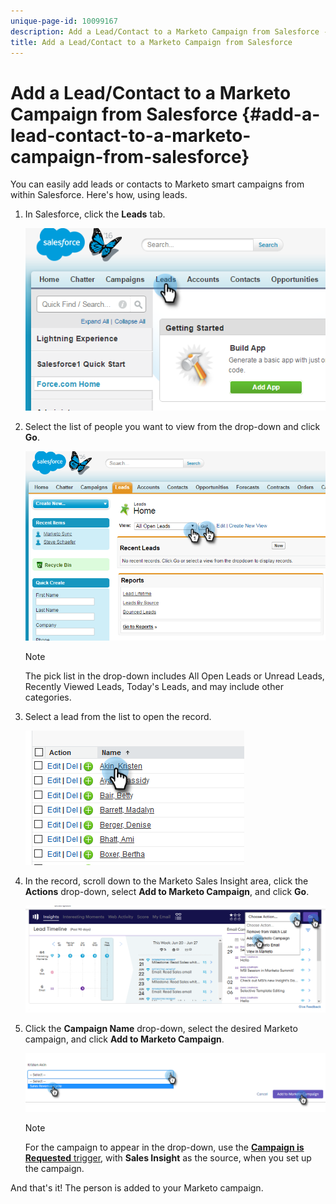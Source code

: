 ```yaml
---
unique-page-id: 10099167
description: Add a Lead/Contact to a Marketo Campaign from Salesforce - Marketo Docs - Product Documentation
title: Add a Lead/Contact to a Marketo Campaign from Salesforce
---
```


# Add a Lead/Contact to a Marketo Campaign from Salesforce {#add-a-lead-contact-to-a-marketo-campaign-from-salesforce}

You can easily add leads or contacts to Marketo smart campaigns from within Salesforce. Here's how, using leads.

1. In Salesforce, click the **Leads** tab.

   ![](assets/image2016-3-22-9-3a18-3a36.png)

1. Select the list of people you want to view from the drop-down and click **Go**.

   ![](assets/image2016-3-22-9-3a24-3a6.png)

   >[!NOTE]
   >
   >The pick list in the drop-down includes All Open Leads or Unread Leads, Recently Viewed Leads, Today's Leads, and may include other categories.

1. Select a lead from the list to open the record.

   ![](assets/three.png)

1. In the record, scroll down to the Marketo Sales Insight area, click the **Actions** drop-down, select **Add to Marketo Campaign**, and click **Go**.

   ![](assets/four.png)

1. Click the **Campaign Name** drop-down, select the desired Marketo campaign, and click **Add to Marketo Campaign**.

   ![](assets/five.png)

   >[!NOTE]
   >
   >For the campaign to appear in the drop-down, use the [**Campaign is Requested** trigger](/help/marketo/product-docs/core-marketo-concepts/smart-campaigns/using-smart-campaigns/setting-up-a-trigger-smart-campaign-for-sales-using-campaign-is-requested.md), with **Sales Insight** as the source, when you set up the campaign.

And that's it! The person is added to your Marketo campaign.
